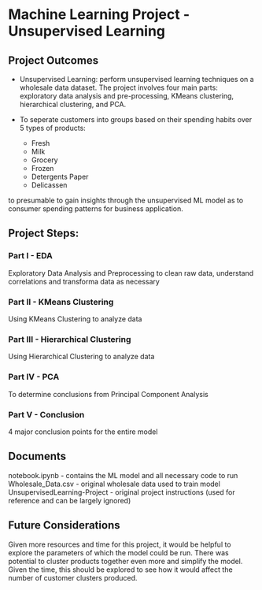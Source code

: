 # Machine Learning Project - Unsupervised Learning

## Project Outcomes
- Unsupervised Learning: perform unsupervised learning techniques on a wholesale data dataset. The project involves four main parts: exploratory data analysis and pre-processing, KMeans clustering, hierarchical clustering, and PCA.

- To seperate customers into groups based on their spending habits over 5 types of products:
  * Fresh
  * Milk
  * Grocery
  * Frozen
  * Detergents Paper
  * Delicassen

to presumable to gain insights through the unsupervised ML model as to consumer spending patterns for business application.


## Project Steps:
### Part I - EDA
Exploratory Data Analysis and Preprocessing to clean raw data, understand correlations and transforma data as necessary

### Part II - KMeans Clustering
Using KMeans Clustering to analyze data

### Part III - Hierarchical Clustering
Using Hierarchical Clustering to analyze data

### Part IV - PCA
To determine conclusions from Principal Component Analysis

### Part V - Conclusion
4 major conclusion points for the entire model


## Documents
notebook.ipynb - contains the ML model and all necessary code to run
Wholesale_Data.csv - original wholesale data used to train model
UnsupervisedLearning-Project - original project instructions (used for reference and can be largely ignored)


## Future Considerations
Given more resources and time for this project, it would be helpful to explore the parameters of which the model could be run. There was potential to cluster products together even more and simplify the model. Given the time, this should be explored to see how it would affect the number of customer clusters produced.
